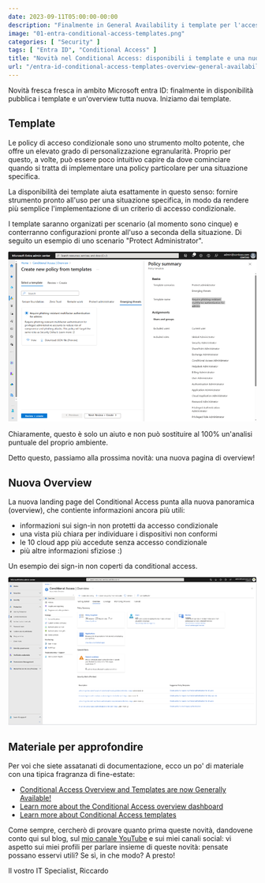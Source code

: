 ```yaml
---
date: 2023-09-11T05:00:00-00:00
description: "Finalmente in General Availability i template per l'accesso condizionale: un grande aiuto per implementare velocemente criteri e coprire ogni situazione. Inoltre, un'overview tutta nuova con informazioni interessanti."
image: "01-entra-conditional-access-templates.png"
categories: [ "Security" ]
tags: [ "Entra ID", "Conditional Access" ]
title: "Novità nel Conditional Access: disponibili i template e una nuova overview"
url: "/entra-id-conditional-access-templates-overview-general-availability"
---
```

Novità fresca fresca in ambito Microsoft entra ID: finalmente in disponibilità pubblica i template e un'overview tutta nuova. Iniziamo dai template.

## Template
Le policy di acceso condizionale sono uno strumento molto potente, che offre un elevato grado di personalizzazione egranularità. Proprio per questo, a volte, può essere poco intuitivo capire da dove cominciare quando si tratta di implementare una policy particolare per una situazione specifica.

La disponibilità dei template aiuta esattamente in questo senso: fornire strumento pronto all'uso per una situazione specifica, in modo da rendere più semplice l'implementazione di un criterio di accesso condizionale.

I template saranno organizati per scenario (al momento sono cinque) e conterranno configurazioni pronte all'uso a seconda della situazione. Di seguito un esempio di uno scenario "Protect Administrator".

[![Esempio di template di accesso condizionale in Microsoft entra ID](01-entra-conditional-access-templates.png)](01-entra-conditional-access-templates.png)

Chiaramente, questo è solo un aiuto e non può sostituire al 100% un'analisi puntuale del proprio ambiente.

Detto questo, passiamo alla prossima novità: una nuova pagina di overview!

## Nuova Overview
La nuova landing page del Conditional Access punta alla nuova panoramica (overview), che contiente informazioni ancora più utili:
- informazioni sui sign-in non protetti da accesso condizionale
- una vista più chiara per individuare i dispositivi non conformi
- le 10 cloud app più accedute senza accesso condizionale
- più altre informazioni sfiziose :)

Un esempio dei sign-in non coperti da conditional access.

[![Esempio di report dei sign-in non coperti da accesso condizionale](02-entra-conditional-access-overview.png)](02-entra-conditional-access-overview.png)

## Materiale per approfondire
Per voi che siete assatanati di documentazione, ecco un po' di materiale con una tipica fragranza di fine-estate:
- [Conditional Access Overview and Templates are now Generally Available!](https://techcommunity.microsoft.com/t5/microsoft-entra-azure-ad-blog/conditional-access-overview-and-templates-are-now-generally/ba-p/3888722)
- [Learn more about the Conditional Access overview dashboard](https://aka.ms/CAOverviewDashboard)
- [Learn more about Conditional Access templates](https://aka.ms/ConditionalAccessTemplateDocs)

Come sempre, cercherò di provare quanto prima queste novità, dandovene conto qui sul blog, sul [mio canale YouTube](https://youtube.com/@itspecialistcloud) e sui miei canali social: vi aspetto sui miei profili per parlare insieme di queste novità: pensate possano esservi utili? Se sì, in che modo? A presto!

Il vostro IT Specialist, Riccardo